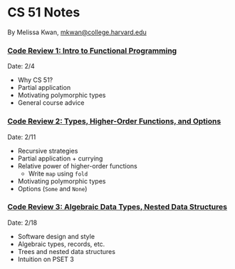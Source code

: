 # CS 51 Notes
By Melissa Kwan, mkwan@college.harvard.edu

### [Code Review 1: Intro to Functional Programming](https://docs.google.com/presentation/d/1aOlll20latEGnH5XK7dy_M9IeQARdhGJH3_iy2zdXXg/edit?usp=sharing)
Date: 2/4

-   Why CS 51?
-   Partial application
-   Motivating polymorphic types
-   General course advice

### [Code Review 2: Types, Higher-Order Functions, and Options](https://docs.google.com/presentation/d/1hVW815JXHCMnEk8xnKJAYbA8AIJDUUtnuPeylHaJrBM/edit?usp=sharing)
Date: 2/11

-   Recursive strategies
-   Partial application + currying
-   Relative power of higher-order functions
	-   Write `map` using `fold`
-   Motivating polymorphic types
-   Options (`Some` and `None`)


### [Code Review 3: Algebraic Data Types, Nested Data Structures](https://docs.google.com/presentation/d/1g1-_pPfhX_vXIYaxm2dDpUzpyYwAcajBYQaLyq5U12E/edit?usp=sharing)
Date: 2/18

- Software design and style
- Algebraic types, records, etc.
- Trees and nested data structures
- Intuition on PSET 3


